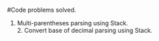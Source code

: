 #Code problems solved.
 1. Multi-parentheses parsing using Stack. <br>2. Convert base of decimal parsing using Stack.

